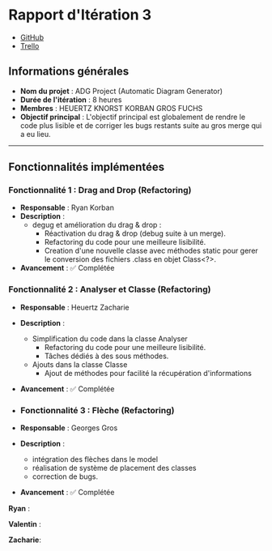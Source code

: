 # Rapport d'Itération 3

- [GitHub](https://github.com/Valentxn7/adg_project)
- [Trello](https://trello.com/b/qoNw8Geq/sae-301-adgproject)
## Informations générales

- **Nom du projet** : ADG Project (Automatic Diagram Generator)
- **Durée de l'itération** : 8 heures
- **Membres** : HEUERTZ KNORST KORBAN GROS FUCHS
- **Objectif principal** : L'objectif principal est globalement de rendre le code plus lisible et de corriger les bugs restants suite au gros merge qui a eu lieu.

---
## Fonctionnalités implémentées

### Fonctionnalité 1 : Drag and Drop (Refactoring)
- **Responsable** : Ryan Korban
- **Description** :
  - degug et amélioration du drag & drop :
    - Réactivation du drag & drop (debug suite à un merge).
    - Refactoring du code pour une meilleure lisibilité.
    - Creation d'une nouvelle classe avec méthodes static pour gerer le conversion des fichiers .class en objet Class<?>.
- **Avancement** : ✅ Complétée

### Fonctionnalité 2 : Analyser et Classe (Refactoring)
- **Responsable** : Heuertz Zacharie
- **Description** :
  - Simplification du code dans la classe Analyser
    - Refactoring du code pour une meilleure lisibilité.
    - Tâches dédiés à des sous méthodes.
  - Ajouts dans la classe Classe
    - Ajout de méthodes pour facilité la récupération d'informations
- **Avancement** : ✅ Complétée

- ### Fonctionnalité 3 : Flèche (Refactoring)
- **Responsable** : Georges Gros
- **Description** :
  - intégration des flèches dans le model
  - réalisation de système de placement des classes
  - correction de bugs.
- **Avancement** : ✅ Complétée

**Ryan** :

**Valentin** :

**Zacharie**:

